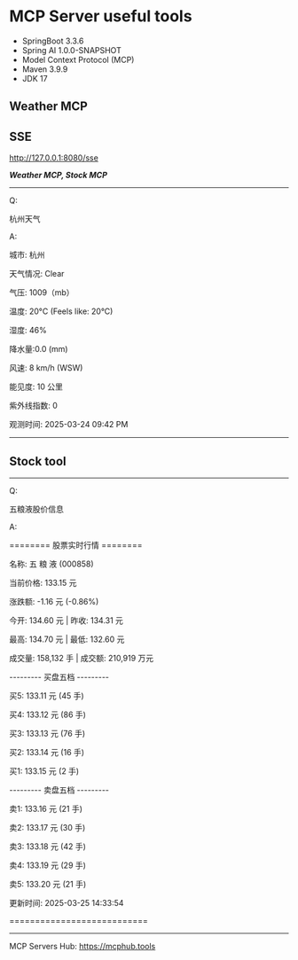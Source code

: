 # MCP Server useful tools

- SpringBoot 3.3.6
- Spring AI 1.0.0-SNAPSHOT
- Model Context Protocol (MCP)
- Maven 3.9.9
- JDK 17

## Weather MCP

## SSE

http://127.0.0.1:8080/sse

***Weather MCP, Stock MCP***

---
Q:

杭州天气

A:

城市: 杭州

天气情况: Clear

气压: 1009（mb）

温度: 20°C (Feels like: 20°C)

湿度: 46%

降水量:0.0 (mm)

风速: 8 km/h (WSW)

能见度: 10 公里

紫外线指数: 0

观测时间: 2025-03-24 09:42 PM

---

## Stock tool
---

Q:

五粮液股价信息

A:

======== 股票实时行情 ========

名称: 五 粮 液 (000858)

当前价格: 133.15 元

涨跌额: -1.16 元 (-0.86%)

今开: 134.60 元 | 昨收: 134.31 元

最高: 134.70 元 | 最低: 132.60 元

成交量: 158,132 手 | 成交额: 210,919 万元

--------- 买盘五档 ---------

买5: 133.11 元 (45 手)

买4: 133.12 元 (86 手)

买3: 133.13 元 (76 手)

买2: 133.14 元 (16 手)

买1: 133.15 元 (2 手)

--------- 卖盘五档 ---------

卖1: 133.16 元 (21 手)

卖2: 133.17 元 (30 手)

卖3: 133.18 元 (42 手)

卖4: 133.19 元 (29 手)

卖5: 133.20 元 (21 手)

更新时间: 2025-03-25 14:33:54

===========================

---
MCP Servers Hub:
https://mcphub.tools
